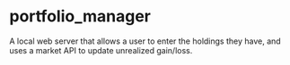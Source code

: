 # portfolio_manager
A local web server that allows a user to enter the holdings they have, and uses a market API to update unrealized gain/loss.
